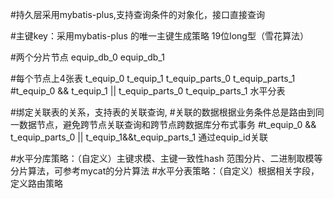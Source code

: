 #持久层采用mybatis-plus,支持查询条件的对象化，接口直接查询

#主键key：采用mybatis-plus 的唯一主键生成策略 19位long型（雪花算法）

#两个分片节点 equip_db_0 equip_db_1

#每个节点上4张表 t_equip_0 t_equip_1 t_equip_parts_0 t_equip_parts_1
#t_equip_0 && t_equip_1 || t_equip_parts_0 t_equip_parts_1 水平分表

#绑定关联表的关系，支持表的关联查询,
#关联的数据根据业务条件总是路由到同一数据节点，避免跨节点关联查询和跨节点跨数据库分布式事务
#t_equip_0 && t_equip_parts_0 || t_equip_1&&t_equip_parts_1 通过equip_id关联

#水平分库策略：（自定义）主键求模、主键一致性hash 范围分片、二进制取模等分片算法，可参考mycat的分片算法
#水平分表策略：（自定义）根据相关字段，定义路由策略
